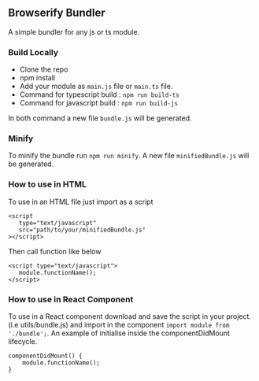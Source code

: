 ## Browserify Bundler

A simple bundler for any js or ts module.

### Build Locally

- Clone the repo
- npm install
- Add your module as `main.js` file or `main.ts` file.
- Command for typescript build : `npm run build-ts`
- Command for javascript build : `npm run build-js`

In both command a new file `bundle.js` will be generated.

### Minify
To minify the bundle run `npm run minify`. A new file `minifiedBundle.js` will be generated.


### How to use in HTML

To use in an HTML file just import as a script

```
<script
   type="text/javascript"
   src="path/to/your/minifiedBundle.js"
></script>
```

Then call function like below

```
<script type="text/javascript">
   module.functionName();
</script>
```

### How to use in React Component

To use in a React component download and save the script in your project.(i.e utils/bundle.js) and import in the component `import module from './bundle';`. An example  of initialise inside the componentDidMount lifecycle.

```
componentDidMount() {
    module.functionName();
}
```
